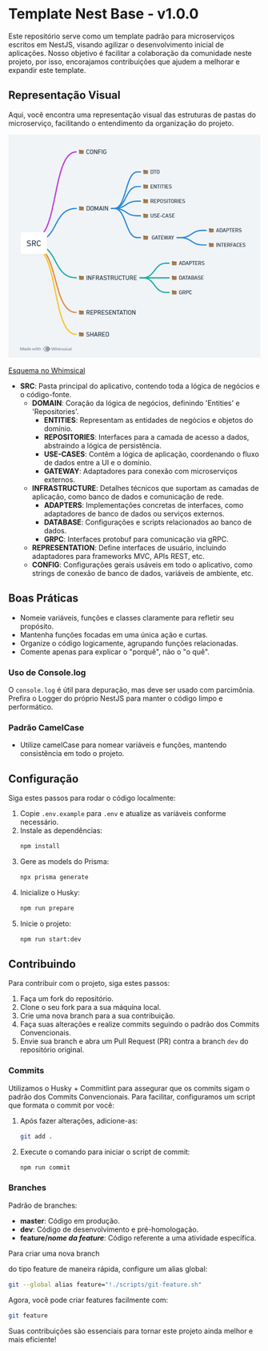# Template Nest Base - v1.0.0

Este repositório serve como um template padrão para microserviços escritos em NestJS, visando agilizar o desenvolvimento inicial de aplicações. Nosso objetivo é facilitar a colaboração da comunidade neste projeto, por isso, encorajamos contribuições que ajudem a melhorar e expandir este template.

## Representação Visual

Aqui, você encontra uma representação visual das estruturas de pastas do microserviço, facilitando o entendimento da organização do projeto.

![Folder Structure Image](./.github/images/folder_structure.png)

[Esquema no Whimsical](https://whimsical.com/src-Vbaa59Rhkb55Wiv7iuwTp9)

- **SRC**: Pasta principal do aplicativo, contendo toda a lógica de negócios e o código-fonte.
  - **DOMAIN**: Coração da lógica de negócios, definindo 'Entities' e 'Repositories'.
    - **ENTITIES**: Representam as entidades de negócios e objetos do domínio.
    - **REPOSITORIES**: Interfaces para a camada de acesso a dados, abstraindo a lógica de persistência.
    - **USE-CASES**: Contêm a lógica de aplicação, coordenando o fluxo de dados entre a UI e o domínio.
    - **GATEWAY**: Adaptadores para conexão com microserviços externos.
  - **INFRASTRUCTURE**: Detalhes técnicos que suportam as camadas de aplicação, como banco de dados e comunicação de rede.
    - **ADAPTERS**: Implementações concretas de interfaces, como adaptadores de banco de dados ou serviços externos.
    - **DATABASE**: Configurações e scripts relacionados ao banco de dados.
    - **GRPC**: Interfaces protobuf para comunicação via gRPC.
  - **REPRESENTATION**: Define interfaces de usuário, incluindo adaptadores para frameworks MVC, APIs REST, etc.
  - **CONFIG**: Configurações gerais usáveis em todo o aplicativo, como strings de conexão de banco de dados, variáveis de ambiente, etc.

## Boas Práticas

- Nomeie variáveis, funções e classes claramente para refletir seu propósito.
- Mantenha funções focadas em uma única ação e curtas.
- Organize o código logicamente, agrupando funções relacionadas.
- Comente apenas para explicar o "porquê", não o "o quê".

### Uso de Console.log

O `console.log` é útil para depuração, mas deve ser usado com parcimônia. Prefira o Logger do próprio NestJS para manter o código limpo e performático.

### Padrão CamelCase

- Utilize camelCase para nomear variáveis e funções, mantendo consistência em todo o projeto.

## Configuração

Siga estes passos para rodar o código localmente:

1. Copie `.env.example` para `.env` e atualize as variáveis conforme necessário.
2. Instale as dependências:
   ```bash
   npm install
   ```
3. Gere as models do Prisma:
   ```bash
   npx prisma generate
   ```
4. Inicialize o Husky:
   ```bash
   npm run prepare
   ```
5. Inicie o projeto:
   ```bash
   npm run start:dev
   ```

## Contribuindo

Para contribuir com o projeto, siga estes passos:

1. Faça um fork do repositório.
2. Clone o seu fork para a sua máquina local.
3. Crie uma nova branch para a sua contribuição.
4. Faça suas alterações e realize commits seguindo o padrão dos Commits Convencionais.
5. Envie sua branch e abra um Pull Request (PR) contra a branch `dev` do repositório original.

### Commits

Utilizamos o Husky + Commitlint para assegurar que os commits sigam o padrão dos Commits Convencionais. Para facilitar, configuramos um script que formata o commit por você:

1. Após fazer alterações, adicione-as:
   ```bash
   git add .
   ```
2. Execute o comando para iniciar o script de commit:
   ```bash
   npm run commit
   ```

### Branches

Padrão de branches:

- **master**: Código em produção.
- **dev**: Código de desenvolvimento e pré-homologação.
- **feature/_nome da feature_**: Código referente a uma atividade específica.

Para criar uma nova branch

do tipo feature de maneira rápida, configure um alias global:

```bash
git --global alias feature="!./scripts/git-feature.sh"
```

Agora, você pode criar features facilmente com:

```bash
git feature
```

Suas contribuições são essenciais para tornar este projeto ainda melhor e mais eficiente!
